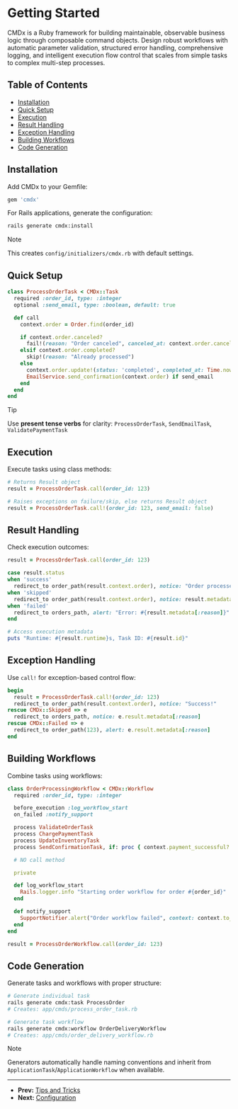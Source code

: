 # Getting Started

CMDx is a Ruby framework for building maintainable, observable business logic through composable
command objects. Design robust workflows with automatic parameter validation, structured error
handling, comprehensive logging, and intelligent execution flow control that scales from simple
tasks to complex multi-step processes.

## Table of Contents

- [Installation](#installation)
- [Quick Setup](#quick-setup)
- [Execution](#execution)
- [Result Handling](#result-handling)
- [Exception Handling](#exception-handling)
- [Building Workflows](#building-workflows)
- [Code Generation](#code-generation)

## Installation

Add CMDx to your Gemfile:

```ruby
gem 'cmdx'
```

For Rails applications, generate the configuration:

```bash
rails generate cmdx:install
```

> [!NOTE]
> This creates `config/initializers/cmdx.rb` with default settings.

## Quick Setup

```ruby
class ProcessOrderTask < CMDx::Task
  required :order_id, type: :integer
  optional :send_email, type: :boolean, default: true

  def call
    context.order = Order.find(order_id)

    if context.order.canceled?
      fail!(reason: "Order canceled", canceled_at: context.order.canceled_at)
    elsif context.order.completed?
      skip!(reason: "Already processed")
    else
      context.order.update!(status: 'completed', completed_at: Time.now)
      EmailService.send_confirmation(context.order) if send_email
    end
  end
end
```

> [!TIP]
> Use **present tense verbs** for clarity: `ProcessOrderTask`, `SendEmailTask`, `ValidatePaymentTask`

## Execution

Execute tasks using class methods:

```ruby
# Returns Result object
result = ProcessOrderTask.call(order_id: 123)

# Raises exceptions on failure/skip, else returns Result object
result = ProcessOrderTask.call!(order_id: 123, send_email: false)
```

## Result Handling

Check execution outcomes:

```ruby
result = ProcessOrderTask.call(order_id: 123)

case result.status
when 'success'
  redirect_to order_path(result.context.order), notice: "Order processed!"
when 'skipped'
  redirect_to order_path(result.context.order), notice: result.metadata[:reason]
when 'failed'
  redirect_to orders_path, alert: "Error: #{result.metadata[:reason]}"
end

# Access execution metadata
puts "Runtime: #{result.runtime}s, Task ID: #{result.id}"
```

## Exception Handling

Use `call!` for exception-based control flow:

```ruby
begin
  result = ProcessOrderTask.call!(order_id: 123)
  redirect_to order_path(result.context.order), notice: "Success!"
rescue CMDx::Skipped => e
  redirect_to orders_path, notice: e.result.metadata[:reason]
rescue CMDx::Failed => e
  redirect_to order_path(123), alert: e.result.metadata[:reason]
end
```

## Building Workflows

Combine tasks using workflows:

```ruby
class OrderProcessingWorkflow < CMDx::Workflow
  required :order_id, type: :integer

  before_execution :log_workflow_start
  on_failed :notify_support

  process ValidateOrderTask
  process ChargePaymentTask
  process UpdateInventoryTask
  process SendConfirmationTask, if: proc { context.payment_successful? }

  # NO call method

  private

  def log_workflow_start
    Rails.logger.info "Starting order workflow for order #{order_id}"
  end

  def notify_support
    SupportNotifier.alert("Order workflow failed", context: context.to_h)
  end
end

result = ProcessOrderWorkflow.call(order_id: 123)
```

## Code Generation

Generate tasks and workflows with proper structure:

```bash
# Generate individual task
rails generate cmdx:task ProcessOrder
# Creates: app/cmds/process_order_task.rb

# Generate task workflow
rails generate cmdx:workflow OrderDeliveryWorkflow
# Creates: app/cmds/order_delivery_workflow.rb
```

> [!NOTE]
> Generators automatically handle naming conventions and inherit from `ApplicationTask`/`ApplicationWorkflow` when available.

---

- **Prev:** [Tips and Tricks](tips_and_tricks.md)
- **Next:** [Configuration](configuration.md)

